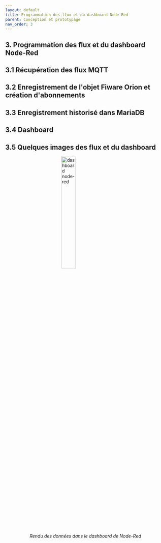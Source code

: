 ```yaml
---
layout: default
title: Programmation des flux et du dashboard Node-Red
parent: Conception et prototypage
nav_order: 3
---
```


## 3. Programmation des flux et du dashboard Node-Red

## 3.1 Récupération des flux MQTT

## 3.2 Enregistrement de l'objet Fiware Orion et création d'abonnements

## 3.3 Enregistrement historisé dans MariaDB

## 3.4 Dashboard

## 3.5 Quelques images des flux et du dashboard

<img
    style="display: block; 
           margin-left: auto;
           margin-right: auto;
           width: 30%;"
src="../images/dashboard_node-red.jpg"
alt="dashboard node-red">
<p style="text-align: center;"><em>Rendu des données dans le dashboard de Node-Red</em></p>